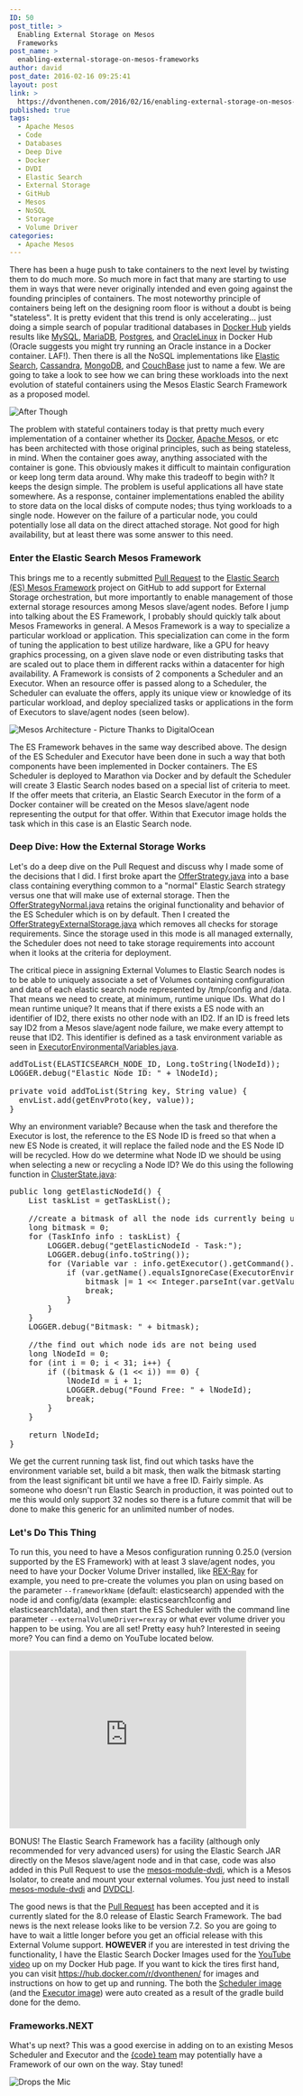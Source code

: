 ```yaml
---
ID: 50
post_title: >
  Enabling External Storage on Mesos
  Frameworks
post_name: >
  enabling-external-storage-on-mesos-frameworks
author: david
post_date: 2016-02-16 09:25:41
layout: post
link: >
  https://dvonthenen.com/2016/02/16/enabling-external-storage-on-mesos-frameworks/
published: true
tags:
  - Apache Mesos
  - Code
  - Databases
  - Deep Dive
  - Docker
  - DVDI
  - Elastic Search
  - External Storage
  - GitHub
  - Mesos
  - NoSQL
  - Storage
  - Volume Driver
categories:
  - Apache Mesos
---
```

<p>There has been a huge push to take containers to the next level by twisting them to do much more. So much more in fact that many are starting to use them in ways that were never originally intended and even going against the founding principles of containers. The most noteworthy principle of containers being left on the designing room floor is without a doubt is being "stateless". It is pretty evident that this trend is only accelerating... just doing a simple search of popular traditional databases in <a href="https://hub.docker.com/">Docker Hub</a> yields results like <a href="https://hub.docker.com/_/mysql/">MySQL</a>, <a href="https://hub.docker.com/_/mariadb/">MariaDB</a>, <a href="https://hub.docker.com/_/postgres/">Postgres</a>, and <a href="https://hub.docker.com/_/oraclelinux/">OracleLinux</a> in Docker Hub (Oracle suggests you might try running an Oracle instance in a Docker container. LAF!). Then there is all the NoSQL implementations like <a href="https://hub.docker.com/_/elasticsearch/">Elastic Search</a>, <a href="https://hub.docker.com/_/cassandra/">Cassandra</a>, <a href="https://hub.docker.com/_/mongo/">MongoDB</a>, and <a href="https://hub.docker.com/_/couchbase/">CouchBase</a> just to name a few. We are going to take a look to see how we can bring these workloads into the next evolution of stateful containers using the Mesos Elastic Search Framework as a proposed model.</p>

<p><img src="https://raw.githubusercontent.com/dvonthenen/blog/master/images/afterthought.jpg" alt="After Though" /></p>

<p>The problem with stateful containers today is that pretty much every implementation of a container whether its <a href="http://www.docker.com/">Docker</a>, <a href="http://mesos.apache.org/">Apache Mesos</a>, or etc has been architected with those original principles, such as being stateless, in mind. When the container goes away, anything associated with the container is gone. This obviously makes it difficult to maintain configuration or keep long term data around. Why make this tradeoff to begin with? It keeps the design simple. The problem is useful applications all have state somewhere. As a response, container implementations enabled the ability to store data on the local disks of compute nodes; thus tying workloads to a single node. However on the failure of a particular node, you could potentially lose all data on the direct attached storage. Not good for high availability, but at least there was some answer to this need.</p>

<h3>Enter the Elastic Search Mesos Framework</h3>

<p>This brings me to a recently submitted <a href="https://github.com/mesos/elasticsearch/pull/489">Pull Request</a> to the <a href="https://github.com/mesos/elasticsearch">Elastic Search (ES) Mesos Framework</a> project on GitHub to add support for External Storage orchestration, but more importantly to enable management of those external storage resources among Mesos slave/agent nodes. Before I jump into talking about the ES Framework, I probably should quickly talk about Mesos Frameworks in general. A Mesos Framework is a way to specialize a particular workload or application. This specialization can come in the form of tuning the application to best utilize hardware, like a GPU for heavy graphics processing, on a given slave node or even distributing tasks that are scaled out to place them in different racks within a datacenter for high availability. A Framework is consists of 2 components a Scheduler and an Executor. When an resource offer is passed along to a Scheduler, the Scheduler can evaluate the offers, apply its unique view or knowledge of its particular workload, and deploy specialized tasks or applications in the form of Executors to slave/agent nodes (seen below).</p>

<p><img src="https://raw.githubusercontent.com/dvonthenen/blog/master/images/mesos_architecture.png" alt="Mesos Architecture - Picture Thanks to DigitalOcean" /></p>

<p>The ES Framework behaves in the same way described above. The design of the ES Scheduler and Executor have been done in such a way that both components have been implemented in Docker containers. The ES Scheduler is deployed to Marathon via Docker and by default the Scheduler will create 3 Elastic Search nodes based on a special list of criteria to meet. If the offer meets that criteria, an Elastic Search Executor in the form of a Docker container will be created on the Mesos slave/agent node representing the output for that offer. Within that Executor image holds the task which in this case is an Elastic Search node.</p>

<h3>Deep Dive: How the External Storage Works</h3>

<p>Let's do a deep dive on the Pull Request and discuss why I made some of the decisions that I did. I first broke apart the <a href="https://github.com/dvonthenen/elasticsearch/blob/feature/externalvolumesupport/scheduler/src/main/java/org/apache/mesos/elasticsearch/scheduler/OfferStrategy.java">OfferStrategy.java</a> into a base class containing everything common to a "normal" Elastic Search strategy versus one that will make use of external storage. Then the <a href="https://github.com/dvonthenen/elasticsearch/blob/feature/externalvolumesupport/scheduler/src/main/java/org/apache/mesos/elasticsearch/scheduler/OfferStrategyNormal.java">OfferStrategyNormal.java</a> retains the original functionality and behavior of the ES Scheduler which is on by default. Then I created the <a href="https://github.com/dvonthenen/elasticsearch/blob/feature/externalvolumesupport/scheduler/src/main/java/org/apache/mesos/elasticsearch/scheduler/OfferStrategyExternalStorage.java">OfferStrategyExternalStorage.java</a> which removes all checks for storage requirements. Since the storage used in this mode is all managed externally, the Scheduler does not need to take storage requirements into account when it looks at the criteria for deployment.</p>

<p>The critical piece in assigning External Volumes to Elastic Search nodes is to be able to uniquely associate a set of Volumes containing configuration and data of each elastic search node represented by /tmp/config and /data. That means we need to create, at minimum, runtime unique IDs. What do I mean runtime unique? It means that if there exists a ES node with an identifier of ID2, there exists no other node with an ID2. If an ID is freed lets say ID2 from a Mesos slave/agent node failure, we make every attempt to reuse that ID2. This identifier is defined as a task environment variable as seen in <a href="https://github.com/dvonthenen/elasticsearch/blob/feature/externalvolumesupport/scheduler/src/main/java/org/apache/mesos/elasticsearch/scheduler/configuration/ExecutorEnvironmentalVariables.java">ExecutorEnvironmentalVariables.java</a>.</p>

<pre>addToList(ELASTICSEARCH_NODE_ID, Long.toString(lNodeId));
LOGGER.debug("Elastic Node ID: " + lNodeId);

private void addToList(String key, String value) {
  envList.add(getEnvProto(key, value));
}
</pre>

<p>Why an environment variable? Because when the task and therefore the Executor is lost, the reference to the ES Node ID is freed so that when a new ES Node is created, it will replace the failed node and the ES Node ID will be recycled. How do we determine what Node ID we should be using when selecting a new or recycling a Node ID? We do this using the following function in <a href="https://github.com/dvonthenen/elasticsearch/blob/feature/externalvolumesupport/scheduler/src/main/java/org/apache/mesos/elasticsearch/scheduler/state/ClusterState.java">ClusterState.java</a>:</p>

<pre>public long getElasticNodeId() {
    List taskList = getTaskList();

    //create a bitmask of all the node ids currently being used
    long bitmask = 0;
    for (TaskInfo info : taskList) {
        LOGGER.debug("getElasticNodeId - Task:");
        LOGGER.debug(info.toString());
        for (Variable var : info.getExecutor().getCommand().getEnvironment().getVariablesList()) {
            if (var.getName().equalsIgnoreCase(ExecutorEnvironmentalVariables.ELASTICSEARCH_NODE_ID)) {
                bitmask |= 1 &lt;&lt; Integer.parseInt(var.getValue()) - 1;
                break;
            }
        }
    }
    LOGGER.debug("Bitmask: " + bitmask);

    //the find out which node ids are not being used
    long lNodeId = 0;
    for (int i = 0; i &lt; 31; i++) {
        if ((bitmask & (1 &lt;&lt; i)) == 0) {
            lNodeId = i + 1;
            LOGGER.debug("Found Free: " + lNodeId);
            break;
        }
    }

    return lNodeId;
}
</pre>

<p>We get the current running task list, find out which tasks have the environment variable set, build a bit mask, then walk the bitmask starting from the least significant bit until we have a free ID. Fairly simple. As someone who doesn't run Elastic Search in production, it was pointed out to me this would only support 32 nodes so there is a future commit that will be done to make this generic for an unlimited number of nodes.</p>

<h3>Let's Do This Thing</h3>

<p>To run this, you need to have a Mesos configuration running 0.25.0 (version supported by the ES Framework) with at least 3 slave/agent nodes, you need to have your Docker Volume Driver installed, like <a href="https://github.com/emccode/rexray">REX-Ray</a> for example, you need to pre-create the volumes you plan on using based on the parameter <code>--frameworkName</code> (default: elasticsearch) appended with the node id and config/data (example: elasticsearch1config and elasticsearch1data), and then start the ES Scheduler with the command line parameter <code>--externalVolumeDriver=rexray</code> or what ever volume driver you happen to be using. You are all set! Pretty easy huh? Interested in seeing more? You can find a demo on YouTube located below.</p>

<iframe width="420" height="315" src="https://www.youtube.com/embed/0dhlcft9aWc" frameborder="0" allowfullscreen></iframe>

<p>BONUS! The Elastic Search Framework has a facility (although only recommended for very advanced users) for using the Elastic Search JAR directly on the Mesos slave/agent node and in that case, code was also added in this Pull Request to use the <a href="https://github.com/emccode/mesos-module-dvdi">mesos-module-dvdi</a>, which is a Mesos Isolator, to create and mount your external volumes. You just need to install <a href="https://github.com/emccode/mesos-module-dvdi">mesos-module-dvdi</a> and <a href="https://github.com/emccode/dvdcli">DVDCLI</a>.</p>

<p>The good news is that the <a href="https://github.com/mesos/elasticsearch/issues/490">Pull Request</a> has been accepted and it is currently slated for the 8.0 release of Elastic Search Framework. The bad news is the next release looks like to be version 7.2. So you are going to have to wait a little longer before you get an official release with this External Volume support. <strong>HOWEVER</strong> if you are interested in test driving the functionality, I have the Elastic Search Docker Images used for the <a href="https://youtu.be/0dhlcft9aWc">YouTube video</a> up on my Docker Hub page. If you want to kick the tires first hand, you can visit <a href="https://hub.docker.com/r/dvonthenen/">https://hub.docker.com/r/dvonthenen/</a> for images and instructions on how to get up and running. The both the <a href="https://hub.docker.com/r/dvonthenen/elasticsearch-scheduler/">Scheduler image</a> (and the <a href="https://hub.docker.com/r/dvonthenen/elasticsearch-executor/">Executor image</a>) were auto created as a result of the gradle build done for the demo.</p>

<h3>Frameworks.NEXT</h3>

<p>What's up next? This was a good exercise in adding on to an existing Mesos Scheduler and Executor and the <a href="http://emccode.github.io/">{code} team</a> may potentially have a Framework of our own on the way. Stay tuned!</p>

<p><img src="https://raw.githubusercontent.com/dvonthenen/blog/master/images/micdrop.jpg" alt="Drops the Mic" /></p>
